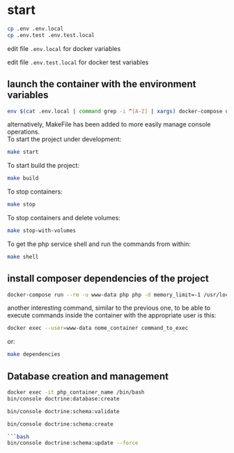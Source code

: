 # start

```bash
cp .env .env.local
cp .env.test .env.test.local
```

edit file `.env.local` for docker variables

edit file `.env.test.local` for docker test variables

## launch the container with the environment variables

```bash
env $(cat .env.local | command grep -i ^[A-Z] | xargs) docker-compose up -d
```

alternatively, MakeFile has been added to more easily manage console operations. \
To start the project under development:
```bash
make start
```
To start build the project:
```bash
make build
```
To stop containers:
```bash
make stop
```
To stop containers and delete volumes:
```bash
make stop-with-volumes
```

To get the php service shell and run the commands from within:
```bash
make shell
```

## install composer dependencies of the project

```bash
docker-compose run --rm -u www-data php php -d memory_limit=-1 /usr/local/bin/composer install
```

another interesting command, similar to the previous one, to be able to execute commands inside the container
with the appropriate user is this:

```bash
docker exec --user=www-data nome_container command_to_exec
```

or:
```bash
make dependencies
```

## Database creation and management

```bash
docker exec -it php_container_name /bin/bash
bin/console doctrine:database:create
```

```bash
bin/console doctrine:schema:validate
```
```bash
bin/console doctrine:schema:create

```bash
bin/console doctrine:schema:update --force
```